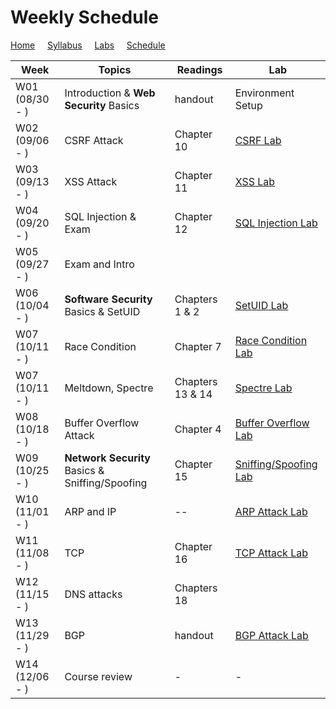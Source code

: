 # Weekly Schedule

[Home](./index.md) &nbsp;&nbsp;&nbsp; [Syllabus](./syllabus.md)  &nbsp;&nbsp;&nbsp; [Labs](./labs.md) &nbsp;&nbsp;&nbsp; [Schedule](./schedule.md)

| Week         | Topics | Readings  |  Lab |  
| ---          | ---    | --- | --- |
|W01 (08/30 - ) | Introduction & **Web Security** Basics | handout | Environment Setup |
|W02 (09/06 - ) | CSRF Attack | Chapter 10 | [CSRF Lab](./labs.md) | 
|W03 (09/13 - ) | XSS Attack  | Chapter 11 | [XSS Lab](./labs.md) | 
|W04 (09/20 - ) | SQL Injection & Exam     | Chapter 12 | [SQL Injection Lab](./labs.md) | 
|W05 (09/27 - ) | Exam and Intro  |  |  |
|W06 (10/04 - ) | **Software Security** Basics & SetUID | Chapters 1 & 2 | [SetUID Lab](./labs.md) |
|W07 (10/11 - ) | Race Condition | Chapter 7 | [Race Condition Lab](./labs.md) |
|W07 (10/11 - ) | Meltdown, Spectre | Chapters 13 & 14 | [Spectre Lab](./labs.md) | 
|W08 (10/18 - ) | Buffer Overflow Attack | Chapter 4| [Buffer Overflow Lab](./labs.md) |
|W09 (10/25 - ) | **Network Security** Basics & Sniffing/Spoofing | Chapter 15 | [Sniffing/Spoofing Lab](./labs.md) | 
|W10 (11/01 - ) | ARP and IP | --  | [ARP Attack Lab](./labs.md) |
|W11 (11/08 - ) | TCP | Chapter 16  | [TCP Attack Lab](./labs.md) |
|W12 (11/15 - ) | DNS attacks | Chapters 18 | | 
|W13 (11/29 - ) | BGP | handout | [BGP Attack Lab](./labs.md) | 
|W14 (12/06 - ) | Course review | - | - | 
